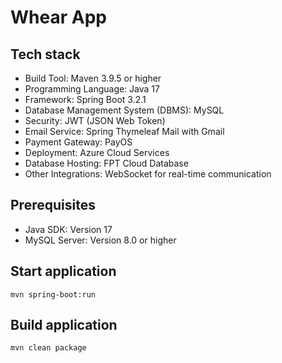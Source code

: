 # Whear App

## Tech stack
* Build Tool: Maven 3.9.5 or higher
* Programming Language: Java 17
* Framework: Spring Boot 3.2.1
* Database Management System (DBMS): MySQL
* Security: JWT (JSON Web Token)
* Email Service: Spring Thymeleaf Mail with Gmail
* Payment Gateway: PayOS
* Deployment: Azure Cloud Services
* Database Hosting: FPT Cloud Database
* Other Integrations: WebSocket for real-time communication

## Prerequisites
* Java SDK: Version 17
* MySQL Server: Version 8.0 or higher

## Start application
`mvn spring-boot:run`

## Build application
`mvn clean package`
